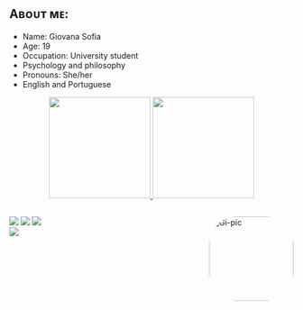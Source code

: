 ## Aʙᴏᴜᴛ ᴍᴇ:
- Name: Giovana Sofia
- Age: 19
- Occupation: University student
- Psychology and philosophy
- Pronouns: She/her
- English and Portuguese

<div align="center">
  <a href="https://github.com/agiovana">
  <img height="180em" src="https://github-readme-stats.vercel.app/api?username=agiovana&show_icons=true&theme=midnight-purple&include_all_commits=true&count_private=true"/>
  <img height="180em" src="https://github-readme-stats.vercel.app/api/top-langs/?username=agiovana&layout=compact&langs_count=7&theme=midnight-purple"/>
</div>
  
  
  <img align="right" alt="Gi-pic" height="150" style="border-radius:50px;" src="https://media.discordapp.net/attachments/852632116172554253/902241373967757402/picasion.com_d67ea579d528032659a0c73155e9ad11.gif">
</div>

  ## 
  
  <div>
   <a href="https://www.youtube.com/channel/UCAU1iuWCB6dRC72m4TlcLlw" target="_blank"><img src="https://img.shields.io/badge/YouTube-FF0000?style=for-the-badge&logo=youtube&logoColor=white" target="_blank"></a>
  <a href="https://instagram.com/agiovanx?utm_medium=copy_link" target="_blank"><img src="https://img.shields.io/badge/-Instagram-%23E4405F?style=for-the-badge&logo=instagram&logoColor=white" target="_blank"></a>
 	<a href="https://www.twitch.tv/agiovanaa" target="_blank"><img src="https://img.shields.io/badge/Twitch-9146FF?style=for-the-badge&logo=twitch&logoColor=white" target="_blank"></a>
  <div>
	<a href="https://steamcommunity.com/id/eguchii" target="_blank"><img src="https://img.shields.io/badge/Steam-000000?style=for-the-badge&logo=steam&logoColor=white"
 <div> 
	


